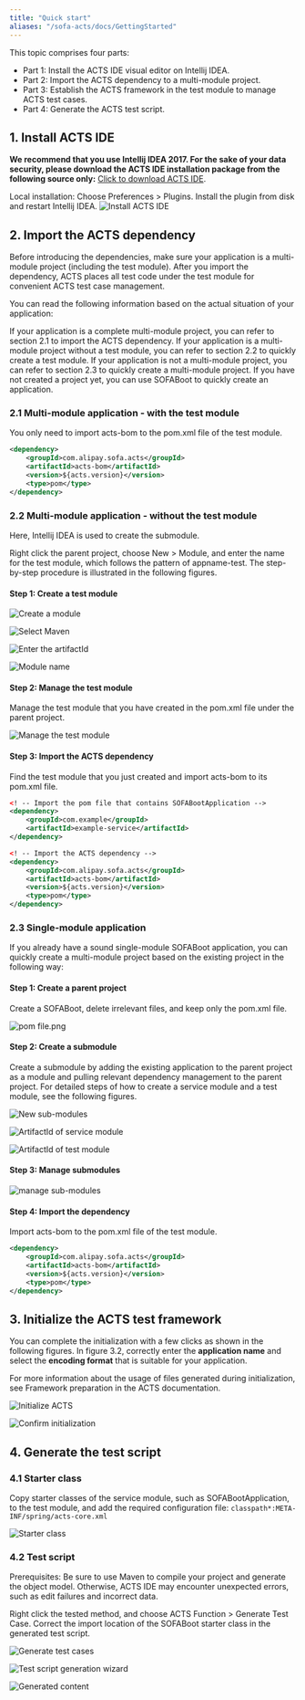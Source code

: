 ```yaml
---
title: "Quick start"
aliases: "/sofa-acts/docs/GettingStarted"
---
```


This topic comprises four parts:

- Part 1: Install the ACTS IDE visual editor on Intellij IDEA.
- Part 2: Import the ACTS dependency to a multi-module project.
- Part 3: Establish the ACTS framework in the test module to manage ACTS test cases.
- Part 4: Generate the ACTS test script.

## 1. Install ACTS IDE

__We recommend that you use Intellij IDEA 2017. For the sake of your data security, please download the ACTS IDE installation package from the following source only:__
[Click to download ACTS IDE](https://gw.alipayobjects.com/os/basement_prod/5436d6bc-0390-4db1-9ec7-54e287c731f6.zip).

Local installation: Choose Preferences > Plugins. Install the plugin from disk and restart Intellij IDEA.
![Install ACTS IDE](install-acts-ide.png)

## 2. Import the ACTS dependency

Before introducing the dependencies, make sure your application is a multi-module project (including the test module). After you import the dependency, ACTS places all test code under the test module for convenient ACTS test case management.

You can read the following information based on the actual situation of your application:

If your application is a complete multi-module project, you can refer to section 2.1 to import the ACTS dependency.
If your application is a multi-module project without a test module, you can refer to section 2.2 to quickly create a test module.
If your application is not a multi-module project, you can refer to section 2.3 to quickly create a multi-module project.
If you have not created a project yet, you can use SOFABoot to quickly create an application.

### 2.1 Multi-module application - with the test module

You only need to import acts-bom to the pom.xml file of the test module.

```xml
<dependency>
    <groupId>com.alipay.sofa.acts</groupId>
    <artifactId>acts-bom</artifactId>
    <version>${acts.version}</version>
    <type>pom</type>
</dependency>
```

### 2.2 Multi-module application - without the test module

Here, Intellij IDEA is used to create the submodule.

Right click the parent project, choose New > Module, and enter the name for the test module, which follows the pattern of appname-test. The step-by-step procedure is illustrated in the following figures.

#### Step 1: Create a test module

![Create a module](new-module.png)

![Select Maven](select-maven.png)

![Enter the artifactId](enter-artifactId.png)

![Module name](module-name.png)

#### Step 2: Manage the test module

Manage the test module that you have created in the pom.xml file under the parent project.

![Manage the test module](manage-test-module.png)

#### Step 3: Import the ACTS dependency

Find the test module that you just created and import acts-bom to its pom.xml file.

```xml
<! -- Import the pom file that contains SOFABootApplication -->
<dependency>
    <groupId>com.example</groupId>
    <artifactId>example-service</artifactId>
</dependency>

<! -- Import the ACTS dependency -->
<dependency>
    <groupId>com.alipay.sofa.acts</groupId>
    <artifactId>acts-bom</artifactId>
    <version>${acts.version}</version>
    <type>pom</type>
</dependency>
```

### 2.3 Single-module application

If you already have a sound single-module SOFABoot application, you can quickly create a multi-module project based on the existing project in the following way:

#### Step 1: Create a parent project

Create a SOFABoot, delete irrelevant files, and keep only the pom.xml file.

![pom file.png](pom-file.png)

#### Step 2: Create a submodule

Create a submodule by adding the existing application to the parent project as a module and pulling relevant dependency management to the parent project. For detailed steps of how to create a service module and a test module, see the following figures.

![New sub-modules](new-sub-modules.png)

![ArtifactId of service module](artifactId-service.png)

![ArtifactId of test module](artifactId-test.png)

#### Step 3: Manage submodules

![manage sub-modules](manage-sub-modules.png)

#### Step 4: Import the dependency

Import acts-bom to the pom.xml file of the test module.

```xml
<dependency>
    <groupId>com.alipay.sofa.acts</groupId>
    <artifactId>acts-bom</artifactId>
    <version>${acts.version}</version>
    <type>pom</type>
</dependency>
```

## 3. Initialize the ACTS test framework

You can complete the initialization with a few clicks as shown in the following figures. In figure 3.2, correctly enter the **application name** and select the **encoding format** that is suitable for your application.

For more information about the usage of files generated during initialization, see Framework preparation in the ACTS documentation.

![Initialize ACTS](initialize-acts.png)

![Confirm initialization](confirm.png)

## 4. Generate the test script

### 4.1 Starter class

Copy starter classes of the service module, such as SOFABootApplication, to the test module, and add the required configuration file: `classpath*:META-INF/spring/acts-core.xml`

![Starter class](start-class.png)

### 4.2 Test script

Prerequisites: Be sure to use Maven to compile your project and generate the object model. Otherwise, ACTS IDE may encounter unexpected errors, such as edit failures and incorrect data.

Right click the tested method, and choose ACTS Function > Generate Test Case. Correct the import location of the SOFABoot starter class in the generated test script.

![Generate test cases](generate-test-case.png)

![Test script generation wizard](test-script-generation-wizard.png)

![Generated content](generated-content.png)

